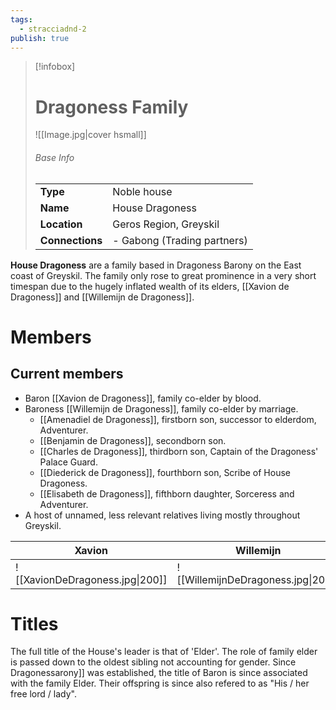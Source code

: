 ```yaml
---
tags:
  - stracciadnd-2
publish: true
---
```

> [!infobox]  
> # Dragoness Family
> ![[Image.jpg|cover hsmall]]  
> ###### Base Info
> | | |  
> |---|---|  
> | **Type** | Noble house | 
> | **Name** | House Dragoness |
> | **Location** | Geros Region, Greyskil |
> | **Connections** | - Gabong (Trading partners) |

**House Dragoness** are a family based in Dragoness Barony on the East coast of Greyskil. The family only rose to great prominence in a very short timespan due to the hugely inflated wealth of its elders, [[Xavion de Dragoness]] and [[Willemijn de Dragoness]]. 
# Members
## Current members
- Baron [[Xavion de Dragoness]], family co-elder by blood.
- Baroness [[Willemijn de Dragoness]], family co-elder by marriage.
	- [[Amenadiel de Dragoness]], firstborn son, successor to elderdom, Adventurer.
	- [[Benjamin de Dragoness]], secondborn son.
	- [[Charles de Dragoness]], thirdborn son, Captain of the Dragoness' Palace Guard.
	- [[Diederick de Dragoness]], fourthborn son, Scribe of House Dragoness.
	- [[Elisabeth de Dragoness]], fifthborn daughter, Sorceress and Adventurer.
- A host of unnamed, less relevant relatives living mostly throughout Greyskil.

| Xavion | **Willemijn** | **Amenadiel** | **Benjamin** | **Charles** | Diederick | Elisabeth |
| ---- | ---- | ---- | ---- | ---- | ---- | ---- |
| ![[XavionDeDragoness.jpg\|200]] | ![[WillemijnDeDragoness.jpg\|200]] | ![[AmenadielDeDragoness.png\|200]] | ![[BenjaminDeDragoness.jpg\|200]] | ![[CharlesDragoness.jpg\|200]] | ![[DiederickDeDragoness.png\|200]] | ![[Elisabeth2.jpg\|200]] |

# Titles
The full title of the House's leader is that of 'Elder'. The role of family elder is passed down to the oldest sibling not accounting for gender.
Since Dragonessarony]] was established, the title of Baron is since associated with the family Elder. Their offspring is since also refered to as "His / her free lord / lady".